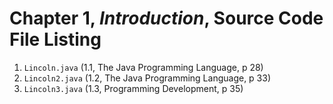 # Chapter 1, _Introduction_, Source Code File Listing

1. `Lincoln.java` (1.1, The Java Programming Language, p 28)
2. `Lincoln2.java` (1.2, The Java Programming Language, p 33)
3. `Lincoln3.java` (1.3, Programming Development, p 35)
